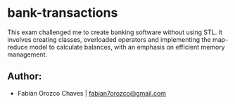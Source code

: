 # bank-transactions

This exam challenged me to create banking software without using STL. It involves creating classes, overloaded operators and implementing the map-reduce model to calculate balances, with an emphasis on efficient memory management.

## Author:

- Fabián Orozco Chaves | <fabian7orozco@gmail.com>
